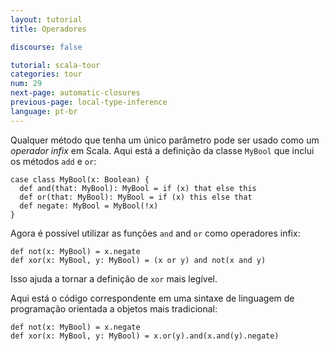 ```yaml
---
layout: tutorial
title: Operadores

discourse: false

tutorial: scala-tour
categories: tour
num: 29
next-page: automatic-closures
previous-page: local-type-inference
language: pt-br
---
```


Qualquer método que tenha um único parâmetro pode ser usado como um *operador infix* em Scala. Aqui está a definição da classe `MyBool` que inclui os métodos `add` e `or`:

```tut
case class MyBool(x: Boolean) {
  def and(that: MyBool): MyBool = if (x) that else this
  def or(that: MyBool): MyBool = if (x) this else that
  def negate: MyBool = MyBool(!x)
}
```

Agora é possível utilizar as funções `and` and `or` como operadores infix:

```tut
def not(x: MyBool) = x.negate
def xor(x: MyBool, y: MyBool) = (x or y) and not(x and y)
```

Isso ajuda a tornar a definição de `xor` mais legível.

Aqui está o código correspondente em uma sintaxe de linguagem de programação orientada a objetos mais tradicional:

```tut
def not(x: MyBool) = x.negate
def xor(x: MyBool, y: MyBool) = x.or(y).and(x.and(y).negate)
```

